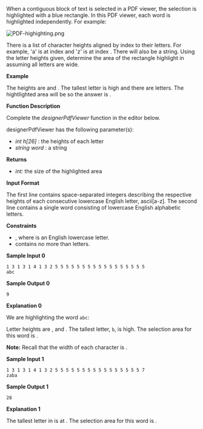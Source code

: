 When a contiguous block of text is selected in a PDF viewer, the selection is highlighted with a blue rectangle. In this PDF viewer, each word is highlighted independently. For example:

![PDF-highighting.png](https://s3.amazonaws.com/hr-challenge-images/22869/1471640108-6c01750b16-PDF-highighting.png)

There is a list of  character heights aligned by index to their letters. For example, 'a' is at index  and 'z' is at index . There will also be a string. Using the letter heights given, determine the area of the rectangle highlight in  assuming all letters are  wide.

**Example**

The heights are  and . The tallest letter is  high and there are  letters. The hightlighted area will be  so the answer is .

**Function Description**

Complete the *designerPdfViewer* function in the editor below.

designerPdfViewer has the following parameter(s):

* *int h[26]* : the heights of each letter
* *string word* : a string

**Returns**

* *int:* the size of the highlighted area

**Input Format**

The first line contains  space-separated integers describing the respective heights of each consecutive lowercase English letter, ascii[a-z].
The second line contains a single word consisting of lowercase English alphabetic letters.

**Constraints**

* , where  is an English lowercase letter.
* contains no more than  letters.

**Sample Input 0**

```
1 3 1 3 1 4 1 3 2 5 5 5 5 5 5 5 5 5 5 5 5 5 5 5 5 5
abc
```

**Sample Output 0**

```
9
```

**Explanation 0**

We are highlighting the word `abc`:

Letter heights are ,  and . The tallest letter, `b`, is  high. The selection area for this word is .

**Note:** Recall that the width of each character is .

**Sample Input 1**

```
1 3 1 3 1 4 1 3 2 5 5 5 5 5 5 5 5 5 5 5 5 5 5 5 5 7
zaba
```

**Sample Output 1**

```
28
```

**Explanation 1**

The tallest letter in  is  at . The selection area for this word is .
